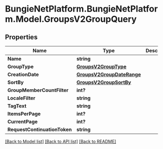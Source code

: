 # BungieNetPlatform.BungieNetPlatform.Model.GroupsV2GroupQuery
## Properties

Name | Type | Description | Notes
------------ | ------------- | ------------- | -------------
**Name** | **string** |  | [optional] 
**GroupType** | [**GroupsV2GroupType**](GroupsV2GroupType.md) |  | [optional] 
**CreationDate** | [**GroupsV2GroupDateRange**](GroupsV2GroupDateRange.md) |  | [optional] 
**SortBy** | [**GroupsV2GroupSortBy**](GroupsV2GroupSortBy.md) |  | [optional] 
**GroupMemberCountFilter** | **int?** |  | [optional] 
**LocaleFilter** | **string** |  | [optional] 
**TagText** | **string** |  | [optional] 
**ItemsPerPage** | **int?** |  | [optional] 
**CurrentPage** | **int?** |  | [optional] 
**RequestContinuationToken** | **string** |  | [optional] 

[[Back to Model list]](../README.md#documentation-for-models) [[Back to API list]](../README.md#documentation-for-api-endpoints) [[Back to README]](../README.md)

